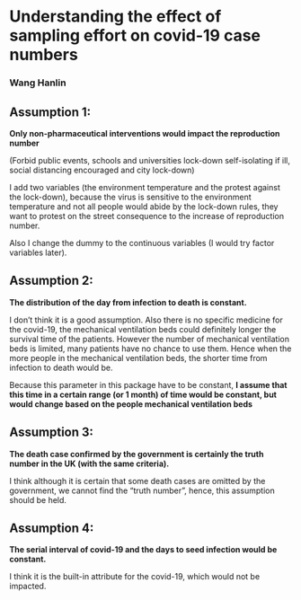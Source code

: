 # Understanding the effect of sampling effort on covid-19 case numbers

### Wang Hanlin

## Assumption 1: 

**Only non-pharmaceutical interventions would impact the reproduction number**

(Forbid public events, schools and universities lock-down self-isolating if ill, social distancing encouraged and city lock-down)


I add two variables (the environment temperature and the protest against the lock-down), because the virus is sensitive to the environment temperature and not all people would abide by the lock-down rules, they want to protest on the street consequence to the increase of reproduction number.

Also I change the dummy to the continuous variables (I would try factor variables later).

## Assumption 2:

**The distribution of the day from infection to death is constant.**

I don’t think it is a good assumption. Also there is no specific medicine for the covid-19, the mechanical ventilation beds could definitely longer the survival time of the patients. However the number of mechanical ventilation beds is limited, many patients have no chance to use them. Hence when the more people in the mechanical ventilation beds, the shorter time from infection to death would be.

Because this parameter in this package have to be constant, **I assume that this time in a certain range (or 1 month) of time would be constant, but would change based on the people mechanical ventilation beds**

## Assumption 3:

**The death case confirmed by the government is certainly the truth number in the UK (with the same criteria).**

I think although it is certain that some death cases are omitted by the government, we cannot find the “truth number”, hence, this assumption should be held.

## Assumption 4:

**The serial interval of covid-19 and the days to seed infection would be constant.**

I think it is the built-in attribute for the covid-19, which would not be impacted.

